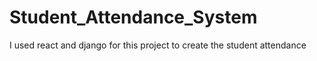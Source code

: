 # Student_Attendance_System
I used react and django for this project to create the student attendance
